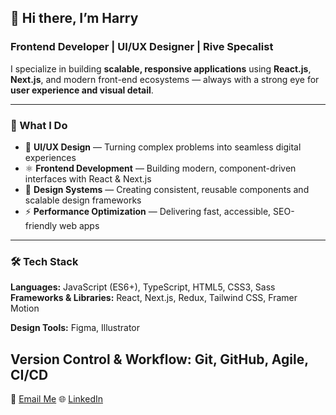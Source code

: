 ## 👋 Hi there, I’m Harry

### Frontend Developer | UI/UX Designer | Rive Specalist

I specialize in building **scalable, responsive applications** using **React.js**, **Next.js**, and modern front-end ecosystems — always with a strong eye for **user experience and visual detail**.

---

### 🧠 What I Do

* 🎨 **UI/UX Design** — Turning complex problems into seamless digital experiences
* ⚛️ **Frontend Development** — Building modern, component-driven interfaces with React & Next.js
* 🧩 **Design Systems** — Creating consistent, reusable components and scalable design frameworks
* ⚡ **Performance Optimization** — Delivering fast, accessible, SEO-friendly web apps

---

### 🛠️ Tech Stack

**Languages:** JavaScript (ES6+), TypeScript, HTML5, CSS3, Sass
**Frameworks & Libraries:** React, Next.js, Redux, Tailwind CSS, Framer Motion

**Design Tools:** Figma, Illustrator

**Version Control & Workflow:** Git, GitHub, Agile, CI/CD
---
💌 [Email Me](hmiol5577@gmail.com)
🌐 [LinkedIn](www.linkedin.com/in/hiryakos-molla-5aa5762aa)
